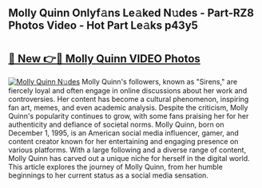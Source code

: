 ## Molly Quinn Onlyf𝚊ns Le𝚊ked N𝚞des - Part-RZ8 Photos Video - Hot Part Le𝚊ks p43y5

# <h2><a href="http://ab90768.deff.icu/?id=Molly+Quinn">🔗 New 👉🔴 Molly Quinn VIDEO Photos</a></h2>

[![Molly Quinn N𝚞des](https://i.imgur.com/rIISA9y.gif)](http://ab90768.deff.icu/?id=Molly+Quinn)
Molly Quinn's followers, known as "Sirens," are fiercely loyal and often engage in online discussions about her work and controversies. Her content has become a cultural phenomenon, inspiring fan art, memes, and even academic analysis. Despite the criticism, Molly Quinn's popularity continues to grow, with some fans praising her for her authenticity and defiance of societal norms. Molly Quinn, born on December 1, 1995, is an American social media influencer, gamer, and content creator known for her entertaining and engaging presence on various platforms. With a large following and a diverse range of content, Molly Quinn has carved out a unique niche for herself in the digital world. This article explores the journey of Molly Quinn, from her humble beginnings to her current status as a social media sensation.
